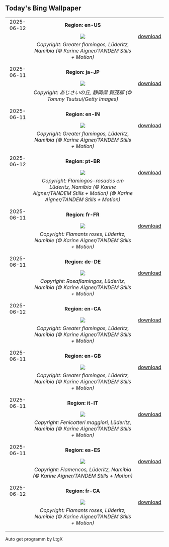 ## Today's Bing Wallpaper
|      |      |      |
| :----: | :----: | :----: |
|2025-06-12|**Region: en-US**||
||![](https://www.bing.com/th?id=OHR.FlamingosNamibia_EN-US9397449472_UHD.jpg&pid=hp&w=1152&h=648&rs=1&c=4)| [download](https://www.bing.com/th?id=OHR.FlamingosNamibia_EN-US9397449472_UHD.jpg)|
||*Copyright: Greater flamingos, Lüderitz, Namibia (© Karine Aigner/TANDEM Stills + Motion)*
||
|||
|2025-06-11|**Region: ja-JP**||
||![](https://www.bing.com/th?id=OHR.Hydrangea2025_JA-JP6293958044_UHD.jpg&pid=hp&w=1152&h=648&rs=1&c=4)| [download](https://www.bing.com/th?id=OHR.Hydrangea2025_JA-JP6293958044_UHD.jpg)|
||*Copyright: あじさいの丘, 静岡県 賀茂郡 (© Tommy Tsutsui/Getty Images)*
||
|||
|2025-06-11|**Region: en-IN**||
||![](https://www.bing.com/th?id=OHR.FlamingosNamibia_EN-IN8571629692_UHD.jpg&pid=hp&w=1152&h=648&rs=1&c=4)| [download](https://www.bing.com/th?id=OHR.FlamingosNamibia_EN-IN8571629692_UHD.jpg)|
||*Copyright: Greater flamingos, Lüderitz, Namibia (© Karine Aigner/TANDEM Stills + Motion)*
||
|||
|2025-06-12|**Region: pt-BR**||
||![](https://www.bing.com/th?id=OHR.FlamingosNamibia_PT-BR5557739797_UHD.jpg&pid=hp&w=1152&h=648&rs=1&c=4)| [download](https://www.bing.com/th?id=OHR.FlamingosNamibia_PT-BR5557739797_UHD.jpg)|
||*Copyright: Flamingos-rosados em Lüderitz, Namíbia (© Karine Aigner/TANDEM Stills + Motion)  (© Karine Aigner/TANDEM Stills + Motion)*
||
|||
|2025-06-11|**Region: fr-FR**||
||![](https://www.bing.com/th?id=OHR.FlamingosNamibia_FR-FR3406043223_UHD.jpg&pid=hp&w=1152&h=648&rs=1&c=4)| [download](https://www.bing.com/th?id=OHR.FlamingosNamibia_FR-FR3406043223_UHD.jpg)|
||*Copyright: Flamants roses, Lüderitz, Namibie (© Karine Aigner/TANDEM Stills + Motion)*
||
|||
|2025-06-11|**Region: de-DE**||
||![](https://www.bing.com/th?id=OHR.FlamingosNamibia_DE-DE9012146004_UHD.jpg&pid=hp&w=1152&h=648&rs=1&c=4)| [download](https://www.bing.com/th?id=OHR.FlamingosNamibia_DE-DE9012146004_UHD.jpg)|
||*Copyright: Rosaflamingos, Lüderitz, Namibia (© Karine Aigner/TANDEM Stills + Motion)*
||
|||
|2025-06-12|**Region: en-CA**||
||![](https://www.bing.com/th?id=OHR.FlamingosNamibia_EN-CA9758738139_UHD.jpg&pid=hp&w=1152&h=648&rs=1&c=4)| [download](https://www.bing.com/th?id=OHR.FlamingosNamibia_EN-CA9758738139_UHD.jpg)|
||*Copyright: Greater flamingos, Lüderitz, Namibia (© Karine Aigner/TANDEM Stills + Motion)*
||
|||
|2025-06-11|**Region: en-GB**||
||![](https://www.bing.com/th?id=OHR.FlamingosNamibia_EN-GB2570147550_UHD.jpg&pid=hp&w=1152&h=648&rs=1&c=4)| [download](https://www.bing.com/th?id=OHR.FlamingosNamibia_EN-GB2570147550_UHD.jpg)|
||*Copyright: Greater flamingos, Lüderitz, Namibia (© Karine Aigner/TANDEM Stills + Motion)*
||
|||
|2025-06-11|**Region: it-IT**||
||![](https://www.bing.com/th?id=OHR.FlamingosNamibia_IT-IT6908243385_UHD.jpg&pid=hp&w=1152&h=648&rs=1&c=4)| [download](https://www.bing.com/th?id=OHR.FlamingosNamibia_IT-IT6908243385_UHD.jpg)|
||*Copyright: Fenicotteri maggiori, Lüderitz, Namibia (© Karine Aigner/TANDEM Stills + Motion)*
||
|||
|2025-06-11|**Region: es-ES**||
||![](https://www.bing.com/th?id=OHR.FlamingosNamibia_ES-ES3698280528_UHD.jpg&pid=hp&w=1152&h=648&rs=1&c=4)| [download](https://www.bing.com/th?id=OHR.FlamingosNamibia_ES-ES3698280528_UHD.jpg)|
||*Copyright: Flamencos, Lüderitz, Namibia (© Karine Aigner/TANDEM Stills + Motion)*
||
|||
|2025-06-12|**Region: fr-CA**||
||![](https://www.bing.com/th?id=OHR.FlamingosNamibia_FR-CA7147241890_UHD.jpg&pid=hp&w=1152&h=648&rs=1&c=4)| [download](https://www.bing.com/th?id=OHR.FlamingosNamibia_FR-CA7147241890_UHD.jpg)|
||*Copyright: Flamants roses, Lüderitz, Namibie (© Karine Aigner/TANDEM Stills + Motion)*
||
|||

Auto get programm by LtgX
